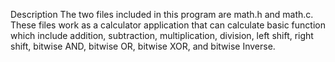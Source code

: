 Description
The two files included in this program are math.h and math.c. These files work as a calculator application that can calculate basic function which include addition, subtraction, multiplication, division, left shift, right shift, bitwise AND, bitwise OR, bitwise XOR, and bitwise Inverse. 
